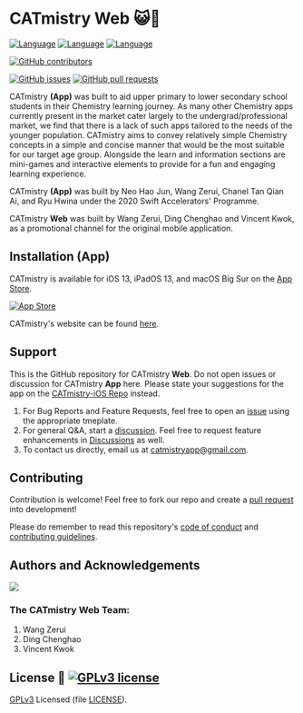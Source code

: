 # CATmistry Web 😺🧪

[![Language](http://img.shields.io/badge/html-5-red.svg?style=flat)]()
[![Language](http://img.shields.io/badge/css-3-blue.svg?style=flat)]()
[![Language](http://img.shields.io/badge/javascript-grey.svg?style=flat)]()

[![GitHub contributors](https://img.shields.io/github/contributors/swiftaccelerator2020/CATmistry)](https://github.com/swiftaccelerator2020/graphs/contributors)

[![GitHub issues](https://img.shields.io/github/issues/catmistry-app/catmistry-app.github.io)](https://github.com/catmistry-app/catmistry-app.github.io/issues)
[![GitHub pull requests](https://img.shields.io/github/issues-pr/catmistry-app/catmistry-app.github.io)](https://github.com/catmistry-app/catmistry-app.github.io/pull)

CATmistry **(App)** was built to aid upper primary to lower secondary school students in
their Chemistry learning journey. As many other Chemistry apps currently present
in the market cater largely to the undergrad/professional market, we find that
there is a lack of such apps tailored to the needs of the younger population.
CATmistry aims to convey relatively simple Chemistry concepts in a simple and
concise manner that would be the most suitable for our target age group.
Alongside the learn and information sections are mini-games and interactive
elements to provide for a fun and engaging learning experience.

CATmistry **(App)** was built by Neo Hao Jun, Wang Zerui, Chanel Tan Qian Ai, and Ryu
Hwina under the 2020 Swift Accelerators' Programme.

CATmistry **Web** was built by Wang Zerui, Ding Chenghao and Vincent Kwok, as a promotional channel for the original mobile application.

## Installation (App)

CATmistry is available for iOS 13, iPadOS 13, and macOS Big Sur on the
[App Store](https://apps.apple.com/us/app/catmistry/id1545311327).

[![App Store](https://tools.applemediaservices.com/api/badges/download-on-the-app-store/black/en-US?size=250x83&amp;releaseDate=1541376000&h=561e05398c4a2a59b5e291212d641520)](https://apps.apple.com/us/app/catmistry/id1545311327)

CATmistry's website can be found [here](https://www.catmistry.cf/).

## Support

This is the GitHub repository for CATmistry **Web**. Do not open issues or discussion for CATmistry **App** here. Please state your suggestions for the app on the [CATmistry-iOS Repo](https://github.com/swiftaccelerator2020/CATmistry) instead.

1. For Bug Reports and Feature Requests, feel free to open an
   [issue](https://github.com/catmistry-app/catmistry-app.github.io/issues) using the
   appropriate tmeplate.
2. For general Q&A, start a
   [discussion](https://github.com/catmistry-app/catmistry-app.github.io/issues). Feel
   free to request feature enhancements in
   [Discussions](https://github.com/catmistry-app/catmistry-app.github.io/issues) as
   well.
3. To contact us directly, email us at
   [catmistryapp@gmail.com](catmistryapp@gmail.com).

## Contributing

Contribution is welcome! Feel free to fork our repo and create a
[pull request](https://github.com/swiftaccelerator2020/CATmistry/pulls) into
development!

Please do remember to read this repository's [code of conduct](CODE_OF_CONDUCT)
and [contributing guidelines](CONTRIBUTING).

## Authors and Acknowledgements

<a href="https://github.com/catmistry-app/catmistry-app.github.io/graphs/contributors">
  <img src="https://contrib.rocks/image?repo=catmistry-app/catmistry-app.github.io" />
</a>

### The CATmistry Web Team:
1. Wang Zerui
2. Ding Chenghao
3. Vincent Kwok

## License 📜 [![GPLv3 license](https://img.shields.io/badge/License-GPLv3-blue.svg)](LICENSE)

[GPLv3](https://www.gnu.org/licenses/gpl-3.0.en.html) Licensed (file
[LICENSE](LICENSE)).
